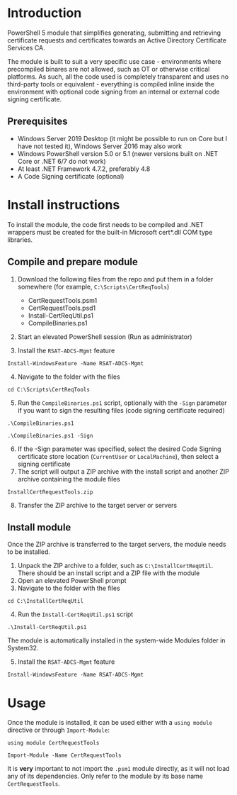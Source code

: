 # Introduction

PowerShell 5 module that simplifies generating, submitting and retrieving certificate requests and certificates towards an Active Directory Certificate Services CA.

The module is built to suit a very specific use case - environments where precompiled binares are not allowed, such as OT or otherwise critical platforms. As such, all the code used is completely transparent and uses no third-party tools or equivalent - everything is compiled inline inside the environment with optional code signing from an internal or external code signing certificate.

## Prerequisites

* Windows Server 2019 Desktop (it might be possible to run on Core but I have not tested it), Windows Server 2016 may also work
* Windows PowerShell version 5.0 or 5.1 (newer versions built on .NET Core or .NET 6/7 do not work)
* At least .NET Framework 4.7.2, preferably 4.8
* A Code Signing certificate (optional)

# Install instructions

To install the module, the code first needs to be compiled and .NET wrappers must be created for the built-in Microsoft cert*.dll COM type libraries.

## Compile and prepare module

1. Download the following files from the repo and put them in a folder somewhere (for example, `C:\Scripts\CertReqTools`)

   * CertRequestTools.psm1
   * CertRequestTools.psd1
   * Install-CertReqUtil.ps1
   * CompileBinaries.ps1

2. Start an elevated PowerShell session (Run as administrator) 

3. Install the `RSAT-ADCS-Mgmt` feature
```
Install-WindowsFeature -Name RSAT-ADCS-Mgmt
```
4. Navigate to the folder with the files
```
cd C:\Scripts\CertReqTools
```
5. Run the `CompileBinaries.ps1` script, optionally with the `-Sign` parameter if you want to sign the resulting files (code signing certificate required)
```
.\CompileBinaries.ps1
```
```
.\CompileBinaries.ps1 -Sign
```
6. If the -Sign parameter was specified, select the desired Code Signing certificate store location (`CurrentUser` or `LocalMachine`), then select a signing certificate 
7. The script will output a ZIP archive with the install script and another ZIP archive containing the module files
```
InstallCertRequestTools.zip
```
8. Transfer the ZIP archive to the target server or servers

## Install module

Once the ZIP archive is transferred to the target servers, the module needs to be installed.

1. Unpack the ZIP archive to a folder, such as `C:\InstallCertReqUtil`. There should be an install script and a ZIP file with the module
2. Open an elevated PowerShell prompt
3. Navigate to the folder with the files
```
cd C:\InstallCertReqUtil
```
4. Run the `Install-CertReqUtil.ps1` script
```
.\Install-CertReqUtil.ps1
```
The module is automatically installed in the system-wide Modules folder in System32.

5. Install the `RSAT-ADCS-Mgmt` feature
```
Install-WindowsFeature -Name RSAT-ADCS-Mgmt
```

# Usage

Once the module is installed, it can be used either with a `using module` directive or through `Import-Module`:

```
using module CertRequestTools
```
```
Import-Module -Name CertRequestTools
```

It is **very** important to not import the `.psm1` module directly, as it will not load any of its dependencies. Only refer to the module by its base name `CertRequestTools`.
